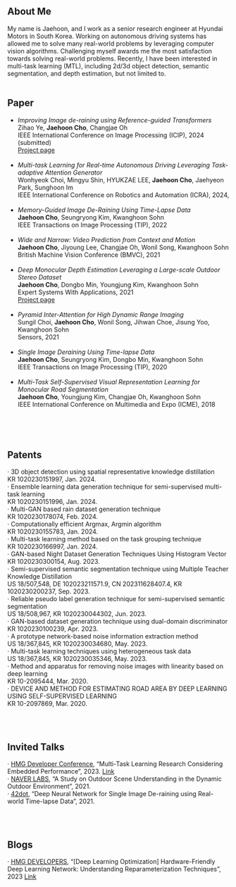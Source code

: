 ## About Me

My name is Jaehoon, and I work as a senior research engineer at Hyundai Motors in South Korea. 
Working on autonomous driving systems has allowed me to solve many real-world problems by leveraging computer vision algorithms. 
Challenging myself awards me the most satisfaction towards solving real-world problems.
Recently, I have been interested in multi-task learning (MTL), including 2d/3d object detection, semantic segmentation, and depth estimation, but not limited to.
<br>
<br>

## Paper
*   *Improving Image de-raining using Reference-guided Transformers* <br> Zihao Ye, **Jaehoon Cho**, Changjae Oh<br>IEEE International Conference on Image Processing (ICIP), 2024 (submitted) <br>[Project page](https://ziiihooo.com/blog/2024/derain/)<br><br>
*   *Multi-task Learning for Real-time Autonomous Driving Leveraging Task-adaptive Attention Generator* <br> Wonhyeok Choi, Mingyu Shin, HYUKZAE LEE, **Jaehoon Cho**, Jaehyeon Park, Sunghoon Im<br>IEEE International Conference on Robotics and Automation (ICRA), 2024, <br><br>
*   *Memory-Guided Image De-Raining Using Time-Lapse Data* <br> **Jaehoon Cho**, Seungryong Kim, Kwanghoon Sohn<br>IEEE Transactions on Image Processing (TIP), 2022 <br><br>
*   *Wide and Narrow: Video Prediction from Context and Motion* <br> **Jaehoon Cho**, Jiyoung Lee, Changjae Oh, Wonil Song, Kwanghoon Sohn<br>British Machine Vision Conference (BMVC), 2021 <br><br>
*   *Deep Monocular Depth Estimation Leveraging a Large-scale Outdoor Stereo Dataset* <br> **Jaehoon Cho**, Dongbo Min, Youngjung Kim, Kwanghoon Sohn<br>Expert Systems With Applications, 2021 <br>[Project page](https://dimlrgbd.github.io/)<br><br>
*   *Pyramid Inter-Attention for High Dynamic Range Imaging* <br> Sungil Choi,  **Jaehoon Cho**, Wonil Song, Jihwan Choe, Jisung Yoo, Kwanghoon Sohn<br>Sensors, 2021 <br><br>
*   *Single Image Deraining Using Time-lapse Data* <br> **Jaehoon Cho**, Seungryong Kim, Dongbo Min, Kwanghoon Sohn<br>IEEE Transactions on Image Processing (TIP), 2020 <br><br>
*   *Multi-Task Self-Supervised Visual Representation Learning for Monocular Road Segmentation*<br>**Jaehoon Cho**, Youngjung Kim, Changjae Oh, Kwanghoon Sohn<br>IEEE International Conference on Multimedia and Expo (ICME), 2018<br><br>


<br>
<br>

## Patents
&middot; 3D object detection using spatial representative knowledge distillation<br/>
KR 1020230151997, Jan. 2024. <br/>
&middot; Ensemble learning data generation technique for semi-supervised multi-task learning<br/>
KR 1020230151996, Jan. 2024. <br/>
&middot; Multi-GAN based rain dataset generation technique<br/>
KR 1020230178074, Feb. 2024. <br/>
&middot; Computationally efficient Argmax, Argmin algorithm<br/>
KR 1020230155783, Jan. 2024. <br/>
&middot; Multi-task learning method based on the task grouping technique<br/>
KR 1020230166997, Jan. 2024. <br/>
&middot; GAN-based Night Dataset Generation Techniques Using Histogram Vector<br/>
KR 1020230300154, Aug. 2023. <br/>
&middot; Semi-supervised semantic segmentation technique using Multiple Teacher Knowledge Distillation<br/>
US 18/507,548, DE 102023211571.9, CN 202311628407.4, KR 1020230200237, Sep. 2023. <br/>
&middot; Reliable pseudo label generation technique for semi-supervised semantic segmentation<br/>
US 18/508,967, KR 1020230044302, Jun. 2023. <br/>
&middot; GAN-based dataset generation technique using dual-domain discriminator<br/>
KR 1020230100239, Apr. 2023. <br/>
&middot; A prototype network-based noise information extraction method<br/>
US 18/367,845, KR 1020230034680, May. 2023. <br/>
&middot; Multi-task learning techniques using heterogeneous task data<br/>
US 18/367,845, KR 1020230035346, May. 2023. <br/>
&middot; Method and apparatus for removing noise images with linearity based on deep learning<br/>
KR 10-2095444, Mar. 2020. <br/>
&middot; DEVICE AND METHOD FOR ESTIMATING ROAD AREA BY DEEP LEARNING USING SELF-SUPERVISED LEARNING<br/>
KR 10-2097869, Mar. 2020. <br/>


<br>
<br>

## Invited Talks
&middot; [HMG Developer Conference](https://devcon.hyundaimotorgroup.com/), “Multi-Task Learning Research Considering Embedded Performance”, 2023. [Link](https://www.youtube.com/watch?v=kwQxIml-GGE&list=PLypFzBtJUO_gDlP0xkac4kXAaGcr_w31w&index=12&ab_channel=HMGDeveloperRelations) <br/>
&middot; [NAVER LABS](https://www.naverlabs.com/en/), “A Study on Outdoor Scene Understanding in the Dynamic Outdoor Environment”, 2021. <br/>
&middot; [42dot](https://42dot.ai/), “Deep Neural Network for Single Image De-raining using Real-world Time-lapse Data”, 2021. <br/>

<br>
<br>

## Blogs
&middot; [HMG DEVELOPERS](https://developers.hyundaimotorgroup.com/), “[Deep Learning Optimization] Hardware-Friendly Deep Learning Network: Understanding Reparameterization Techniques”, 2023 [Link](https://developers.hyundaimotorgroup.com/blog/291) <br/>



